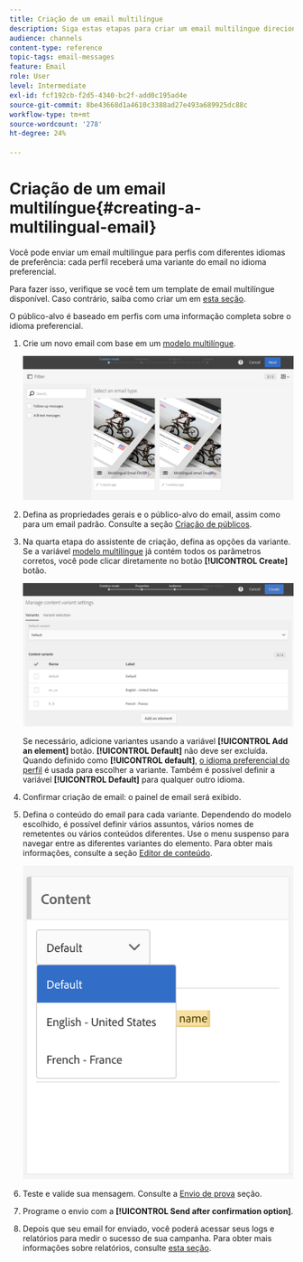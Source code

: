 ```yaml
---
title: Criação de um email multilíngue
description: Siga estas etapas para criar um email multilíngue direcionado a recipients com diferentes idiomas de preferência.
audience: channels
content-type: reference
topic-tags: email-messages
feature: Email
role: User
level: Intermediate
exl-id: fcf192cb-f2d5-4340-bc2f-add0c195ad4e
source-git-commit: 8be43668d1a4610c3388ad27e493a689925dc88c
workflow-type: tm+mt
source-wordcount: '278'
ht-degree: 24%

---
```


# Criação de um email multilíngue{#creating-a-multilingual-email}

Você pode enviar um email multilíngue para perfis com diferentes idiomas de preferência: cada perfil receberá uma variante do email no idioma preferencial.

Para fazer isso, verifique se você tem um template de email multilíngue disponível. Caso contrário, saiba como criar um em [esta seção](../../channels/using/multilingual-messages-template.md).

O público-alvo é baseado em perfis com uma informação completa sobre o idioma preferencial.

1. Crie um novo email com base em um [modelo multilíngue](../../channels/using/multilingual-messages-template.md).

   ![](assets/multi_create1.png)

1. Defina as propriedades gerais e o público-alvo do email, assim como para um email padrão. Consulte a seção [Criação de públicos](../../audiences/using/creating-audiences.md).
1. Na quarta etapa do assistente de criação, defina as opções da variante. Se a variável [modelo multilíngue](../../channels/using/multilingual-messages-template.md) já contém todos os parâmetros corretos, você pode clicar diretamente no botão **[!UICONTROL Create]** botão.

   ![](assets/multi_create4.png)

   Se necessário, adicione variantes usando a variável **[!UICONTROL Add an element]** botão. **[!UICONTROL Default]** não deve ser excluída. Quando definido como **[!UICONTROL default]**, [o idioma preferencial do perfil](../../audiences/using/creating-profiles.md) é usada para escolher a variante. Também é possível definir a variável **[!UICONTROL Default]** para qualquer outro idioma.

1. Confirmar criação de email: o painel de email será exibido.
1. Defina o conteúdo do email para cada variante. Dependendo do modelo escolhido, é possível definir vários assuntos, vários nomes de remetentes ou vários conteúdos diferentes. Use o menu suspenso para navegar entre as diferentes variantes do elemento. Para obter mais informações, consulte a seção [Editor de conteúdo](../../designing/using/designing-content-in-adobe-campaign.md).

   ![](assets/multi_selectcontent.png)

1. Teste e valide sua mensagem. Consulte a [Envio de prova](../../sending/using/sending-proofs.md) seção.
1. Programe o envio com a **[!UICONTROL Send after confirmation option]**.
1. Depois que seu email for enviado, você poderá acessar seus logs e relatórios para medir o sucesso de sua campanha. Para obter mais informações sobre relatórios, consulte [esta seção](../../reporting/using/about-dynamic-reports.md).

